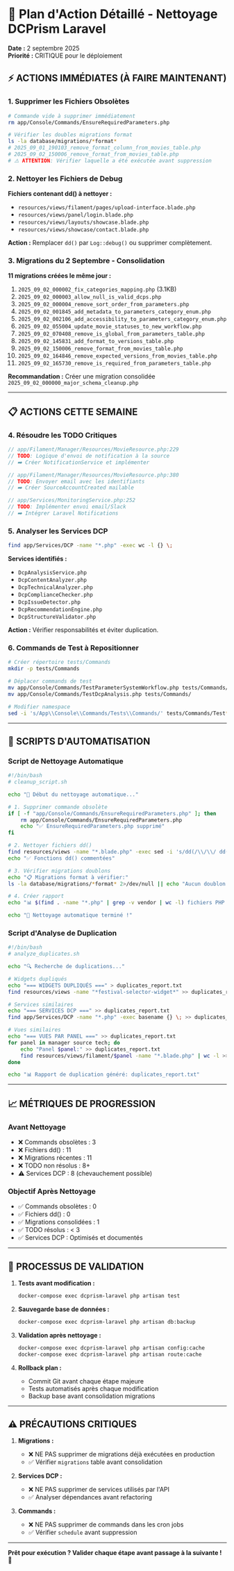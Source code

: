 # 🎯 Plan d'Action Détaillé - Nettoyage DCPrism Laravel

**Date :** 2 septembre 2025  
**Priorité :** CRITIQUE pour le déploiement  

## ⚡ **ACTIONS IMMÉDIATES (À FAIRE MAINTENANT)**

### 1. Supprimer les Fichiers Obsolètes

```bash
# Commande vide à supprimer immédiatement
rm app/Console/Commands/EnsureRequiredParameters.php

# Vérifier les doubles migrations format
ls -la database/migrations/*format*
# 2025_09_01_190103_remove_format_column_from_movies_table.php  
# 2025_09_02_150006_remove_format_from_movies_table.php
# ⚠️ ATTENTION: Vérifier laquelle a été exécutée avant suppression
```

### 2. Nettoyer les Fichiers de Debug

**Fichiers contenant dd() à nettoyer :**
- `resources/views/filament/pages/upload-interface.blade.php`
- `resources/views/panel/login.blade.php`  
- `resources/views/layouts/showcase.blade.php`
- `resources/views/showcase/contact.blade.php`

**Action :** Remplacer `dd()` par `Log::debug()` ou supprimer complètement.

### 3. Migrations du 2 Septembre - Consolidation

**11 migrations créées le même jour :**
1. `2025_09_02_000002_fix_categories_mapping.php` (3.1KB)
2. `2025_09_02_000003_allow_null_is_valid_dcps.php`  
3. `2025_09_02_000004_remove_sort_order_from_parameters.php`
4. `2025_09_02_001845_add_metadata_to_parameters_category_enum.php`
5. `2025_09_02_002106_add_accessibility_to_parameters_category_enum.php`
6. `2025_09_02_055004_update_movie_statuses_to_new_workflow.php` 
7. `2025_09_02_070408_remove_is_global_from_parameters_table.php`
8. `2025_09_02_145831_add_format_to_versions_table.php`
9. `2025_09_02_150006_remove_format_from_movies_table.php`
10. `2025_09_02_164846_remove_expected_versions_from_movies_table.php`
11. `2025_09_02_165730_remove_is_required_from_parameters_table.php`

**Recommandation :** Créer une migration consolidée `2025_09_02_000000_major_schema_cleanup.php`

---

## 📋 **ACTIONS CETTE SEMAINE**

### 4. Résoudre les TODO Critiques

```php
// app/Filament/Manager/Resources/MovieResource.php:229
// TODO: Logique d'envoi de notification à la source
// ➡️ Créer NotificationService et implémenter

// app/Filament/Manager/Resources/MovieResource.php:380  
// TODO: Envoyer email avec les identifiants
// ➡️ Créer SourceAccountCreated mailable

// app/Services/MonitoringService.php:252
// TODO: Implémenter envoi email/Slack
// ➡️ Intégrer Laravel Notifications
```

### 5. Analyser les Services DCP

```bash
find app/Services/DCP -name "*.php" -exec wc -l {} \;
```

**Services identifiés :**
- `DcpAnalysisService.php`
- `DcpContentAnalyzer.php`
- `DcpTechnicalAnalyzer.php`
- `DcpComplianceChecker.php`
- `DcpIssueDetector.php`
- `DcpRecommendationEngine.php`
- `DcpStructureValidator.php`

**Action :** Vérifier responsabilités et éviter duplication.

### 6. Commands de Test à Repositionner

```bash
# Créer répertoire tests/Commands
mkdir -p tests/Commands

# Déplacer commands de test
mv app/Console/Commands/TestParameterSystemWorkflow.php tests/Commands/
mv app/Console/Commands/TestDcpAnalysis.php tests/Commands/

# Modifier namespace
sed -i 's/App\\Console\\Commands/Tests\\Commands/' tests/Commands/Test*.php
```

---

## 🔧 **SCRIPTS D'AUTOMATISATION**

### Script de Nettoyage Automatique

```bash
#!/bin/bash
# cleanup_script.sh

echo "🧹 Début du nettoyage automatique..."

# 1. Supprimer commande obsolète
if [ -f "app/Console/Commands/EnsureRequiredParameters.php" ]; then
    rm app/Console/Commands/EnsureRequiredParameters.php
    echo "✅ EnsureRequiredParameters.php supprimé"
fi

# 2. Nettoyer fichiers dd()
find resources/views -name "*.blade.php" -exec sed -i 's/dd(/\\/\\/ dd(/g' {} \;
echo "✅ Fonctions dd() commentées"

# 3. Vérifier migrations doublons
echo "📋 Migrations format à vérifier:"
ls -la database/migrations/*format* 2>/dev/null || echo "Aucun doublon format trouvé"

# 4. Créer rapport
echo "📊 $(find . -name "*.php" | grep -v vendor | wc -l) fichiers PHP analysés" > cleanup_report.txt

echo "🎉 Nettoyage automatique terminé !"
```

### Script d'Analyse de Duplication

```bash
#!/bin/bash
# analyze_duplicates.sh

echo "🔍 Recherche de duplications..."

# Widgets dupliqués
echo "=== WIDGETS DUPLIQUÉS ===" > duplicates_report.txt
find resources/views -name "*festival-selector-widget*" >> duplicates_report.txt

# Services similaires
echo "=== SERVICES DCP ===" >> duplicates_report.txt  
find app/Services/DCP -name "*.php" -exec basename {} \; >> duplicates_report.txt

# Vues similaires
echo "=== VUES PAR PANEL ===" >> duplicates_report.txt
for panel in manager source tech; do
    echo "Panel $panel:" >> duplicates_report.txt
    find resources/views/filament/$panel -name "*.blade.php" | wc -l >> duplicates_report.txt
done

echo "📊 Rapport de duplication généré: duplicates_report.txt"
```

---

## 📈 **MÉTRIQUES DE PROGRESSION**

### Avant Nettoyage
- ❌ Commands obsolètes : 3
- ❌ Fichiers dd() : 11
- ❌ Migrations récentes : 11
- ❌ TODO non résolus : 8+
- ⚠️ Services DCP : 8 (chevauchement possible)

### Objectif Après Nettoyage
- ✅ Commands obsolètes : 0
- ✅ Fichiers dd() : 0
- ✅ Migrations consolidées : 1
- ✅ TODO résolus : < 3
- ✅ Services DCP : Optimisés et documentés

---

## 🔄 **PROCESSUS DE VALIDATION**

1. **Tests avant modification :**
   ```bash
   docker-compose exec dcprism-laravel php artisan test
   ```

2. **Sauvegarde base de données :**
   ```bash
   docker-compose exec dcprism-laravel php artisan db:backup
   ```

3. **Validation après nettoyage :**
   ```bash
   docker-compose exec dcprism-laravel php artisan config:cache
   docker-compose exec dcprism-laravel php artisan route:cache
   ```

4. **Rollback plan :**
   - Commit Git avant chaque étape majeure
   - Tests automatisés après chaque modification
   - Backup base avant consolidation migrations

---

## ⚠️ **PRÉCAUTIONS CRITIQUES**

1. **Migrations :** 
   - ❌ NE PAS supprimer de migrations déjà exécutées en production
   - ✅ Vérifier `migrations` table avant consolidation

2. **Services DCP :**
   - ❌ NE PAS supprimer de services utilisés par l'API
   - ✅ Analyser dépendances avant refactoring

3. **Commands :**
   - ❌ NE PAS supprimer de commands dans les cron jobs
   - ✅ Vérifier `schedule` avant suppression

---

**Prêt pour exécution ? Valider chaque étape avant passage à la suivante ! 🚀**
